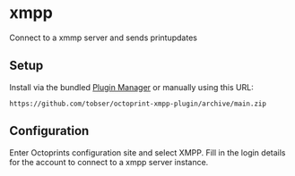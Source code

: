 # xmpp

Connect to a xmmp server and sends printupdates

## Setup

Install via the bundled [Plugin Manager](https://docs.octoprint.org/en/master/bundledplugins/pluginmanager.html)
or manually using this URL:

    https://github.com/tobser/octoprint-xmpp-plugin/archive/main.zip

## Configuration

Enter Octoprints configuration site and select XMPP. Fill in the login details
for the account to connect to a xmpp server instance.
